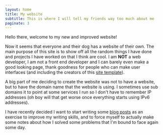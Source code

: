 ```yaml
---
layout: home
title: My website
subtitle: This is where I will tell my friends way too much about me
paginate: 3
---
```


Hello there, welcome to my new and improved website!

Now it seems that everyone and their dog has a website of their own.
The main purpose of this site is to show off all the random things I have done and projects I have worked on that I think are cool.
I am **NOT** a web developer, I am not a front end developer and I can barely even make a good looking page, thank goodness for people who can make user interfaces (and including the creators of this [site template](https://beautifuljekyll.com/)).

A big part of me deciding to create the website was not to have a website, but to have the domain name that the website is using. I sometimes use sub domains it to point at some services I run so I don't have to remember IP addresses (oh boy will that get worse once everything starts using IPv6 addresses).


I have recently decided I want to start writing some [blog posts](/blogs) as an exercise to improve my writing skills, and to force myself to actually make some notes about how I solved some problems that I'm bound to face again some day.